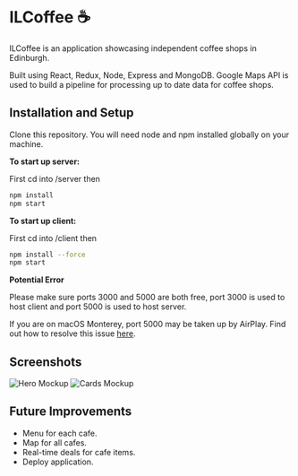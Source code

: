 # ILCoffee :coffee:
ILCoffee is an application showcasing independent coffee shops in Edinburgh. 

Built using React, Redux, Node, Express and MongoDB. Google Maps API is used
to build a pipeline for processing up to date data for coffee shops. 


## Installation and Setup
Clone this repository. You will need node and npm installed globally on your machine.

**To start up server:**

 First cd into /server then
```bash
npm install
npm start
```
**To start up client:**

First cd into /client then
```bash
npm install --force
npm start
```

**Potential Error**

Please make sure ports 3000 and 5000 are both free, port 3000 is used to host client and port 5000 is used to host server.

If you are on macOS Monterey, port 5000 may be taken up by AirPlay. Find out how to resolve this issue [here](https://medium.com/pythonistas/port-5000-already-in-use-macos-monterey-issue-d86b02edd36c).


## Screenshots

![Hero Mockup](/mockups/mockUpMain.png?raw=true "Hero Mockup")
![Cards Mockup](/mockups/mockUpCards.png?raw=true "Cards Mockup")

## Future Improvements


* Menu for each cafe.
* Map for all cafes.
* Real-time deals for cafe items.
* Deploy application.
